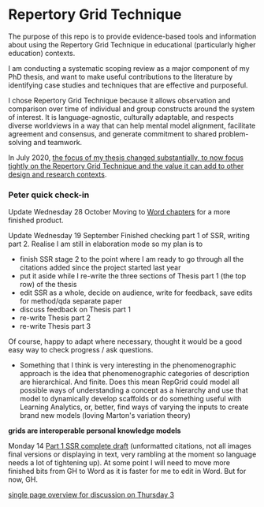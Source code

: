 # Repertory Grid Technique
The purpose of this repo is to provide evidence-based tools and information about using the Repertory Grid Technique in educational (particularly higher education) contexts.

I am conducting a systematic scoping review as a major component of my PhD thesis, and want to make useful contributions to the literature by identifying case studies and techniques that are effective and purposeful.

I chose Repertory Grid Technique because it allows observation and comparison over time of individual and group constructs around the system of interest. It is language-agnostic, culturally adaptable, and respects diverse worldviews in a way that can help mental model alignment, facilitate agreement and consensus, and generate commitment to shared problem-solving and teamwork.

In July 2020, [the focus of my thesis changed substantially, to now focus tightly on the Repertory Grid Technique and the value it can add to other design and research contexts](https://github.sydney.edu.au/crli/repgrid/blob/master/chapters/050-intro-1.md).

### Peter quick check-in

Update Wednesday 28 October
Moving to [Word chapters](https://www.dropbox.com/sh/ea50sjy8m0aguhl/AACoMbIydLtpo9gc2QSEiYOBa?dl=0) for a more finished product.

Update Wednesday 19 September
Finished checking part 1 of SSR, writing part 2. Realise I am still in elaboration mode so my plan is to
- finish SSR stage 2 to the point where I am ready to go through all the citations added since the project started last year
- put it aside while I re-write the three sections of Thesis part 1 (the top row) of the thesis
- edit SSR as a whole, decide on audience, write for feedback, save edits for method/qda separate paper
- discuss feedback on Thesis part 1
- re-write Thesis part 2
- re-write Thesis part 3

Of course, happy to adapt where necessary, thought it would be a good easy way to check progress / ask questions.

* Something that I think is very interesting in the phenomenographic approach is the idea that phenomenographic categories of description are hierarchical. And finite. Does this mean RepGrid could model all possible ways of understanding a concept as a hierarchy and use that model to dynamically develop scaffolds or do something useful with Learning Analytics, or, better, find ways of varying the inputs to create brand new models (loving Marton's variation theory)  


**grids are interoperable personal knowledge models**


Monday 14
[Part 1 SSR complete draft](https://github.sydney.edu.au/crli/repgrid/blob/master/chapters/240-scoping-review-1.md) (unformatted citations, not all images final versions or displaying in text, very rambling at the moment so language needs a lot of tightening up).
At some point I will need to move more finished bits from GH to Word as it is faster for me to edit in Word. But for now, GH.





 [single page overview for discussion on Thursday 3](https://github.sydney.edu.au/crli/repgrid/blob/master/images/single-page-outline.png)

